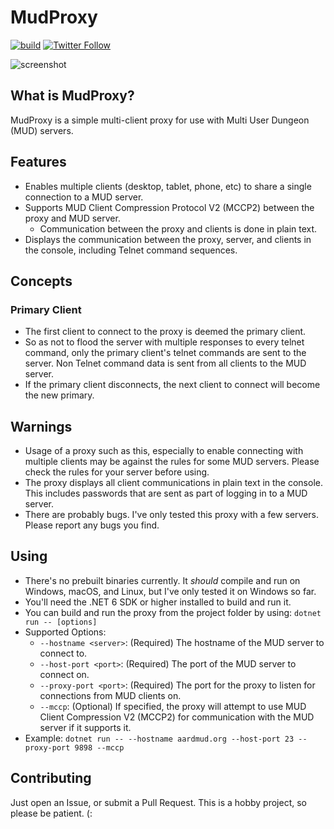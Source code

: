 ﻿# MudProxy
 
[![build](https://github.com/DanRigby/MudProxy/actions/workflows/build.yml/badge.svg)](https://github.com/DanRigby/MudProxy/actions/workflows/build.yml) [![Twitter Follow](https://img.shields.io/twitter/follow/DanRigby.svg)](https://twitter.com/DanRigby)
 
![screenshot](https://user-images.githubusercontent.com/114417/163694839-1b3c6dc5-b092-45ed-ade6-afb13d07315d.png)

## What is MudProxy?

MudProxy is a simple multi-client proxy for use with Multi User Dungeon (MUD) servers.

## Features

 * Enables multiple clients (desktop, tablet, phone, etc) to share a single connection to a MUD server.
 * Supports MUD Client Compression Protocol V2 (MCCP2) between the proxy and MUD server.
   * Communication between the proxy and clients is done in plain text.
 * Displays the communication between the proxy, server, and clients in the console, including Telnet command sequences.

## Concepts

### Primary Client

 * The first client to connect to the proxy is deemed the primary client.
 * So as not to flood the server with multiple responses to every telnet command, only the primary client's telnet commands are sent to the server. Non Telnet command data is sent from all clients to the MUD server.
 * If the primary client disconnects, the next client to connect will become the new primary.

## Warnings

 * Usage of a proxy such as this, especially to enable connecting with multiple clients may be against the rules for some MUD servers. Please check the rules for your server before using.
 * The proxy displays all client communications in plain text in the console. This includes passwords that are sent as part of logging in to a MUD server.
 * There are probably bugs. I've only tested this proxy with a few servers. Please report any bugs you find.

## Using

* There's no prebuilt binaries currently. It *should* compile and run on Windows, macOS, and Linux, but I've only tested it on Windows so far.
* You'll need the .NET 6 SDK or higher installed to build and run it.
* You can build and run the proxy from the project folder by using: `dotnet run -- [options]`
* Supported Options:
  * `--hostname <server>`: (Required) The hostname of the MUD server to connect to.
  * `--host-port <port>`: (Required) The port of the MUD server to connect on.
  * `--proxy-port <port>`: (Required) The port for the proxy to listen for connections from MUD clients on.
  * `--mccp`: (Optional) If specified, the proxy will attempt to use MUD Client Compression V2 (MCCP2) for communication with the MUD server if it supports it.
* Example: `dotnet run -- --hostname aardmud.org --host-port 23 --proxy-port 9898 --mccp`

## Contributing

Just open an Issue, or submit a Pull Request. This is a hobby project, so please be patient. (:
